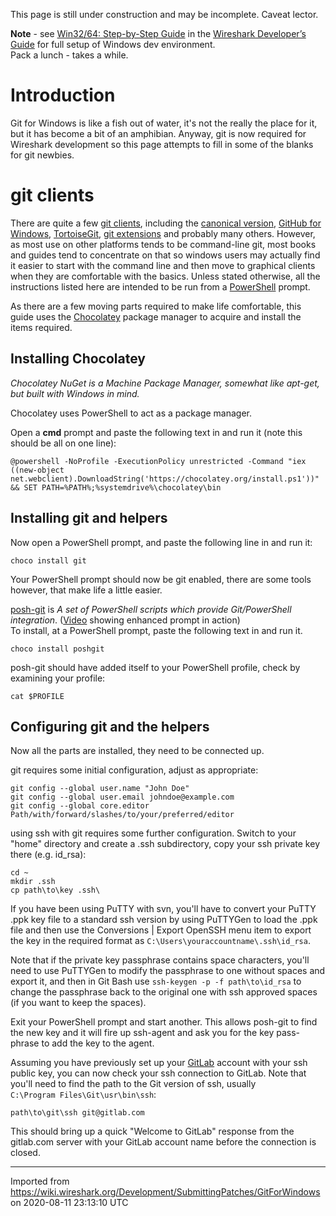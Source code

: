 This page is still under construction and may be incomplete. Caveat lector.  

**Note** - see [Win32/64: Step-by-Step Guide](https://www.wireshark.org/docs/wsdg_html_chunked/ChSetupWin32.html) in the [Wireshark Developer’s Guide](https://www.wireshark.org/docs/wsdg_html_chunked/index.html) for full setup of Windows dev environment.  
Pack a lunch - takes a while.

# Introduction

Git for Windows is like a fish out of water, it's not the really the place for it, but it has become a bit of an amphibian. Anyway, git is now required for Wireshark development so this page attempts to fill in some of the blanks for git newbies.

# git clients

There are quite a few [git clients](https://git.wiki.kernel.org/index.php/InterfacesFrontendsAndTools), including the [canonical version](http://git-scm.com/download/win), [GitHub for Windows](http://windows.github.com/), [TortoiseGit](http://code.google.com/p/tortoisegit/), [git extensions](http://sourceforge.net/projects/gitextensions/) and probably many others. However, as most use on other platforms tends to be command-line git, most books and guides tend to concentrate on that so windows users may actually find it easier to start with the command line and then move to graphical clients when they are comfortable with the basics. Unless stated otherwise, all the instructions listed here are intended to be run from a [PowerShell](https://docs.microsoft.com/en-us/powershell/) prompt.

As there are a few moving parts required to make life comfortable, this guide uses the [Chocolatey](http://chocolatey.org/) package manager to acquire and install the items required.

## Installing Chocolatey

*Chocolatey NuGet is a Machine Package Manager, somewhat like apt-get, but built with Windows in mind.*

Chocolatey uses PowerShell to act as a package manager.

Open a **<span class="u">cmd</span>** prompt and paste the following text in and run it (note this should be all on one line):

    @powershell -NoProfile -ExecutionPolicy unrestricted -Command "iex ((new-object net.webclient).DownloadString('https://chocolatey.org/install.ps1'))" && SET PATH=%PATH%;%systemdrive%\chocolatey\bin

## Installing git and helpers

Now open a PowerShell prompt, and paste the following line in and run it:

    choco install git

Your PowerShell prompt should now be git enabled, there are some tools however, that make life a little easier.

[posh-git](https://github.com/dahlbyk/posh-git) is *A set of PowerShell scripts which provide Git/PowerShell integration*. ([Video](https://www.youtube.com/watch?v=WBg9mlpzEYU) showing enhanced prompt in action)  
To install, at a PowerShell prompt, paste the following text in and run it.

    choco install poshgit

posh-git should have added itself to your PowerShell profile, check by examining your profile:

    cat $PROFILE

## Configuring git and the helpers

Now all the parts are installed, they need to be connected up.

git requires some initial configuration, adjust as appropriate:

    git config --global user.name "John Doe"
    git config --global user.email johndoe@example.com
    git config --global core.editor Path/with/forward/slashes/to/your/preferred/editor

using ssh with git requires some further configuration. Switch to your "home" directory and create a .ssh subdirectory, copy your ssh private key there (e.g. id\_rsa):

    cd ~
    mkdir .ssh
    cp path\to\key .ssh\

If you have been using PuTTY with svn, you'll have to convert your PuTTY .ppk key file to a standard ssh version by using PuTTYGen to load the .ppk file and then use the Conversions | Export OpenSSH menu item to export the key in the required format as `C:\Users\youraccountname\.ssh\id_rsa`.

Note that if the private key passphrase contains space characters, you'll need to use PuTTYGen to modify the passphrase to one without spaces and export it, and then in Git Bash use `ssh-keygen -p -f path\to\id_rsa` to change the passphrase back to the original one with ssh approved spaces (if you want to keep the spaces).

Exit your PowerShell prompt and start another. This allows posh-git to find the new key and it will fire up ssh-agent and ask you for the key pass-phrase to add the key to the agent.

Assuming you have previously set up your [GitLab](https://gitlab.com/wireshark/wireshark) account with your ssh public key, you can now check your ssh connection to GitLab. Note that you'll need to find the path to the Git version of ssh, usually `C:\Program Files\Git\usr\bin\ssh`:

    path\to\git\ssh git@gitlab.com

This should bring up a quick "Welcome to GitLab" response from the gitlab.com server with your GitLab account name before the connection is closed.

---

Imported from https://wiki.wireshark.org/Development/SubmittingPatches/GitForWindows on 2020-08-11 23:13:10 UTC
